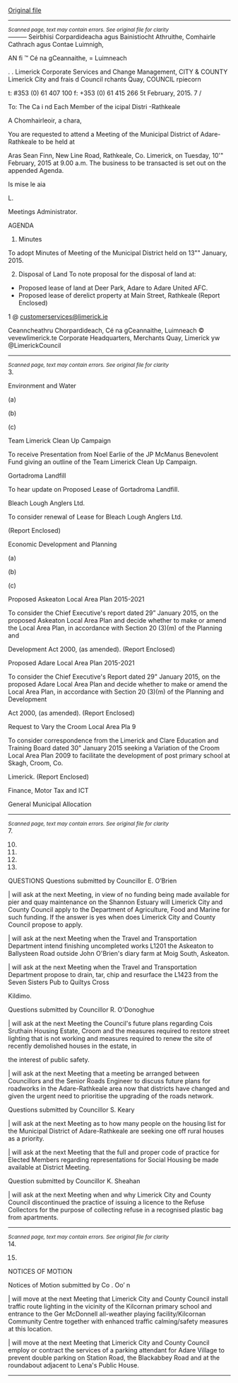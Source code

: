 [Original file](https://www.limerick.ie/sites/default/files/media/documents/2017-07/agenda_-_municipal_district_of_adare-rathkeale_-_10th_february_2015.pdf)

---
*<small>Scanned page, text may contain errors. See original file for clarity</small>*  
_—_—_—_ Seirbhisi Corpardideacha agus Bainistiocht Athruithe,
Comhairle Cathrach agus Contae Luimnigh,

AN fi ™ Cé na gCeannaithe,
= Luimneach

. .
Limerick Corporate Services and Change Management,
CITY & COUNTY Limerick City and frais d Council
rchants Quay,
COUNCIL rpiecorn

t: #353 (0) 61 407 100
f: +353 (0) 61 415 266
5t February, 2015. 7 /

To: The Ca i nd Each Member of the icipal
Distri -Rathkeale

A Chomhairleoir, a chara,

You are requested to attend a Meeting of the Municipal District of Adare-Rathkeale to be held at

Aras Sean Finn, New Line Road, Rathkeale, Co. Limerick, on Tuesday, 10'" February, 2015 at
9.00 a.m. The business to be transacted is set out on the appended Agenda.

Is mise le aia

L.

Meetings Administrator.

AGENDA

1. Minutes

To adopt Minutes of Meeting of the Municipal District held on 13"" January, 2015.

2. Disposal of Land
To note proposal for the disposal of land at:

* Proposed lease of land at Deer Park, Adare to Adare United AFC.
* Proposed lease of derelict property at Main Street, Rathkeale
(Report Enclosed)

1 @ customerservices@limerick.ie

Ceanncheathru Chorpardideach, Cé na gCeannaithe, Luimneach © vevewlimerick.te
Corporate Headquarters, Merchants Quay, Limerick yw @LimerickCouncil


---
*<small>Scanned page, text may contain errors. See original file for clarity</small>*  
3.

Environment and Water

(a)

(b)

(c)

Team Limerick Clean Up Campaign

To receive Presentation from Noel Earlie of the JP McManus Benevolent Fund
giving an outline of the Team Limerick Clean Up Campaign.

Gortadroma Landfill

To hear update on Proposed Lease of Gortadroma Landfill.

Bleach Lough Anglers Ltd.

To consider renewal of Lease for Bleach Lough Anglers Ltd.

(Report Enclosed)

Economic Development and Planning

(a)

(b)

(c)

Proposed Askeaton Local Area Plan 2015-2021

To consider the Chief Executive's report dated 29” January 2015, on the
proposed Askeaton Local Area Plan and decide whether to make or amend the
Local Area Plan, in accordance with Section 20 (3)(m) of the Planning and

Development Act 2000, (as amended).
(Report Enclosed)

Proposed Adare Local Area Plan 2015-2021

To consider the Chief Executive's Report dated 29" January 2015, on the
proposed Adare Local Area Plan and decide whether to make or amend the Local
Area Plan, in accordance with Section 20 (3)(m) of the Planning and Development

Act 2000, (as amended).
(Report Enclosed)

Request to Vary the Croom Local Area Pla 9

To consider correspondence from the Limerick and Clare Education and Training
Board dated 30" January 2015 seeking a Variation of the Croom Local Area Plan
2009 to facilitate the development of post primary school at Skagh, Croom, Co.

Limerick.
(Report Enclosed)

Finance, Motor Tax and ICT

General Municipal Allocation


---
*<small>Scanned page, text may contain errors. See original file for clarity</small>*  
7.

10.

11.

12.

13.

QUESTIONS
Questions submitted by Councillor E. O’Brien

| will ask at the next Meeting, in view of no funding being made available for pier and
quay maintenance on the Shannon Estuary will Limerick City and County Council apply
to the Department of Agriculture, Food and Marine for such funding. If the answer is yes
when does Limerick City and County Council propose to apply.

| will ask at the next Meeting when the Travel and Transportation Department intend
finishing uncompleted works L1201 the Askeaton to Ballysteen Road outside John
O'Brien's diary farm at Moig South, Askeaton.

| will ask at the next Meeting when the Travel and Transportation Department propose to
drain, tar, chip and resurface the L1423 from the Seven Sisters Pub to Quiltys Cross

Kildimo.

Questions submitted by Councillor R. O'Donoghue

| will ask at the next Meeting the Council's future plans regarding Cois Sruthain Housing
Estate, Croom and the measures required to restore street lighting that is not working
and measures required to renew the site of recently demolished houses in the estate, in

the interest of public safety.

| will ask at the next Meeting that a meeting be arranged between Councillors and the
Senior Roads Engineer to discuss future plans for roadworks in the Adare-Rathkeale
area now that districts have changed and given the urgent need to prioritise the
upgrading of the roads network.

Questions submitted by Councillor S. Keary

| will ask at the next Meeting as to how many people on the housing list for the Municipal
District of Adare-Rathkeale are seeking one off rural houses as a priority.

| will ask at the next Meeting that the full and proper code of practice for Elected
Members regarding representations for Social Housing be made available at District
Meeting.

Question submitted by Councillor K. Sheahan

| will ask at the next Meeting when and why Limerick City and County Council
discontinued the practice of issuing a licence to the Refuse Collectors for the purpose of
collecting refuse in a recognised plastic bag from apartments.


---
*<small>Scanned page, text may contain errors. See original file for clarity</small>*  
14.

15.

NOTICES OF MOTION

Notices of Motion submitted by Co . Oo’ n

| will move at the next Meeting that Limerick City and County Council install traffic route
lighting in the vicinity of the Kilcornan primary school and entrance to the Ger McDonnell
all-weather playing facility/Kilcornan Community Centre together with enhanced traffic
calming/safety measures at this location.

| will move at the next Meeting that Limerick City and County Council employ or contract
the services of a parking attendant for Adare Village to prevent double parking on Station
Road, the Blackabbey Road and at the roundabout adjacent to Lena's Public House.


---
